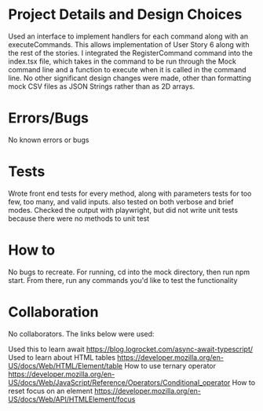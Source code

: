 # Project Details and Design Choices
Used an interface to implement handlers for each command along with an executeCommands. This allows implementation of User Story 6
along with the rest of the stories. I integrated the RegisterCommand command into the index.tsx file, which takes in the 
command to be run through the Mock command line and a function to execute when it is called in the command line. No other significant 
design changes were made, other than formatting mock CSV files as JSON Strings rather than as 2D arrays.

# Errors/Bugs
No known errors or bugs

# Tests
Wrote front end tests for every method, along with parameters tests for too few, too many, and valid inputs.
also tested on both verbose and brief modes. Checked the output with playwright, but did not write unit tests
because there were no methods to unit test 

# How to
No bugs to recreate. For running, cd into the mock directory, then run npm start. From there, run any commands
you'd like to test the functionality

# Collaboration
No collaborators. The links below were used:

Used this to learn await https://blog.logrocket.com/async-await-typescript/
Used to learn about HTML tables https://developer.mozilla.org/en-US/docs/Web/HTML/Element/table
How to use ternary operator https://developer.mozilla.org/en-US/docs/Web/JavaScript/Reference/Operators/Conditional_operator
How to reset focus on an element https://developer.mozilla.org/en-US/docs/Web/API/HTMLElement/focus

<!--
<type>([optional scope]): <description>
where <type> is the type of change:
feat: implementing a new feature
refactor
fix: changes that squash a bug
docs: documentation (README, comments, etc.)
chore: a quick change to the code that doesn’t affect any functionality, such as removing a TODO comment or a print statement
pair-prog w/ @cslogin: Made a pair programming effort to advance the project -->

